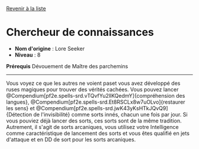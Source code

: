 [Revenir à la liste](list.md)

# Chercheur de connaissances

 * **Nom d'origine** : Lore Seeker
 * **Niveau** : 8


<p><span><strong>Prérequis</strong> Dévouement de Maître des parchemins<br></span></p>
<hr>
<p>Vous voyez ce que les autres ne voient paset vous avez développé des ruses magiques pour trouver des vérités cachées. Vous pouvez lancer @Compendium[pf2e.spells-srd.vTQvfYu2llKQedmY]{compréhension des langues}, @Compendium[pf2e.spells-srd.Et8RSCLx8w7uOLvo]{restaurer les sens} et @Compendium[pf2e.spells-srd.jwK43yKsHTkJQvQ9]{Détection de l'invisibilité} comme sorts innés, chacun une fois par jour. Si vous pouviez déjà lancer des sorts, ces sorts sont de la même tradition. Autrement, il s'agit de sorts arcaniques, vous utilisez votre Intelligence comme caractéristique de lancement des sorts et vous êtes qualifié en jets d'attaque et en DD de sort pour les sorts arcaniques.&nbsp;</p>